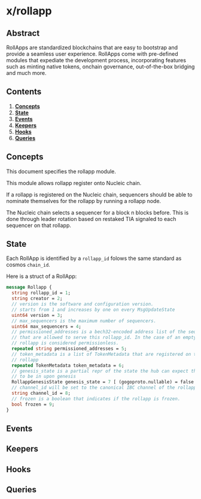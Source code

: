 # x/rollapp

## Abstract

RollApps are standardized blockchains that are easy to bootstrap and provide a seamless user experience. RollApps come with pre-defined modules that expediate the development process, incorporating features such as minting native tokens, onchain governance, out-of-the-box bridging and much more.

## Contents

1. **[Concepts](#concepts)**
2. **[State](#state)**
3. **[Events](#events)**
4. **[Keepers](#keepers)**
5. **[Hooks](#hooks)**
6. **[Queries](#queries)**

## Concepts

This document specifies the rollapp module.

This module allows rollapp register onto Nucleic chain.

If a rollapp is registered on the Nucleic chain, sequencers should be able to nominate themselves for the rollapp by running a rollapp node.

The Nucleic chain selects a sequencer for a block n blocks before. This is done through leader rotation based on restaked TIA signaled to each sequencer on that rollapp.

## State

Each RollApp is identified by a `rollapp_id` folows the same standard as cosmos `chain_id`.

Here is a struct of a RollApp:

```protobuf
message Rollapp {
  string rollapp_id = 1;
  string creator = 2;
  // version is the software and configuration version.
  // starts from 1 and increases by one on every MsgUpdateState
  uint64 version = 3;
  // max_sequencers is the maximum number of sequencers.
  uint64 max_sequencers = 4;
  // permissioned_addresses is a bech32-encoded address list of the sequencers
  // that are allowed to serve this rollapp_id. In the case of an empty list, the
  // rollapp is considered permissionless.
  repeated string permissioned_addresses = 5;
  // token_metadata is a list of TokenMetadata that are registered on this
  // rollapp
  repeated TokenMetadata token_metadata = 6;
  // genesis_state is a partial repr of the state the hub can expect the rollapp
  // to be in upon genesis
  RollappGenesisState genesis_state = 7 [ (gogoproto.nullable) = false ];
  // channel_id will be set to the canonical IBC channel of the rollapp.
  string channel_id = 8;
  // frozen is a boolean that indicates if the rollapp is frozen.
  bool frozen = 9;
}
```

## Events

## Keepers

## Hooks

## Queries
